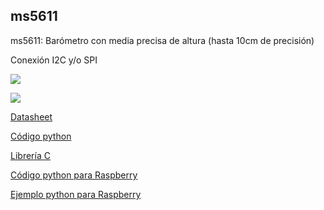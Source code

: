 ## ms5611 

ms5611: Barómetro con media precisa de altura (hasta 10cm de precisión)

Conexión I2C y/o SPI

![](https://ae01.alicdn.com/kf/H1dced3ec01974c36a772c46f26bb6d83R.jpg)

![](https://ae01.alicdn.com/kf/H0eab8aab3f4f484cb148cdf416eafa271.jpg)

[Datasheet](http://www.meas-spec.com/downloads/MS5611-01BA03.pdf)

[Código python](https://github.com/jfosnight/jonahsystems/tree/master/python)

[Librería C](https://github.com/har-in-air/ms5611)

[Código python para Raspberry](https://github.com/lntzm/RaspberryBLE_Receive/blob/master/MS5611.py)

[Ejemplo python para Raspberry](http://www.pibits.net/code/raspberry-pi-and-ms5611-barometric-pressure-sensor-example.php)